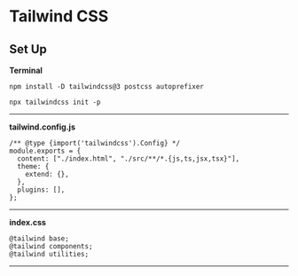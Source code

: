 # Tailwind CSS

## Set Up

**Terminal**

```
npm install -D tailwindcss@3 postcss autoprefixer
```

```
npx tailwindcss init -p
```
---

**tailwind.config.js**

```
/** @type {import('tailwindcss').Config} */
module.exports = {
  content: ["./index.html", "./src/**/*.{js,ts,jsx,tsx}"],
  theme: {
    extend: {},
  },
  plugins: [],
};
```
---

**index.css**

```
@tailwind base;
@tailwind components;
@tailwind utilities;
```
---
